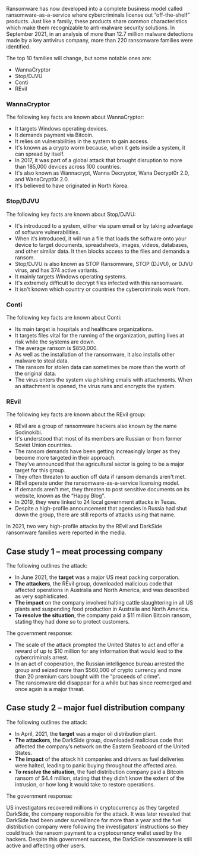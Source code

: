 Ransomware has now developed into a complete business model called ransomware-as-a-service where cybercriminals license out “off-the-shelf” products. Just like a family, these products share common characteristics which make them recognizable to anti-malware security solutions. In September 2021, in an analysis of more than 12.7 million malware detections made by a key antivirus company, more than 220 ransomware families were identified.

The top 10 families will change, but some notable ones are:

- WannaCryptor
- Stop/DJVU
- Conti
- REvil

### WannaCryptor

The following key facts are known about WannaCryptor:

- It targets Windows operating devices.
- It demands payment via Bitcoin.
- It relies on vulnerabilities in the system to gain access.
- It's known as a crypto worm because, when it gets inside a system, it can spread by itself.
- In 2017, it was part of a global attack that brought disruption to more than 185,000 devices across 100 countries.
- It's also known as Wannacrypt, Wanna Decryptor, Wana Decrypt0r 2.0, and WanaCrypt0r 2.0.
- It's believed to have originated in North Korea.

### Stop/DJVU

The following key facts are known about Stop/DJVU:

- It's introduced to a system, either via spam email or by taking advantage of software vulnerabilities.
- When it’s introduced, it will run a file that loads the software onto your device to target documents, spreadsheets, images, videos, databases, and other similar data. It then blocks access to the files and demands a ransom.
- Stop/DJVU is also known as STOP Ransomware, STOP (DJVU), or DJVU virus, and has 374 active variants.
- It mainly targets Windows operating systems.
- It's extremely difficult to decrypt files infected with this ransomware.
- It isn't known which country or countries the cybercriminals work from.

### Conti

The following key facts are known about Conti:

- Its main target is hospitals and healthcare organizations.
- It targets files vital for the running of the organization, putting lives at risk while the systems are down.
- The average ransom is $850,000.
- As well as the installation of the ransomware, it also installs other malware to steal data.
- The ransom for stolen data can sometimes be more than the worth of the original data.
- The virus enters the system via phishing emails with attachments. When an attachment is opened, the virus runs and encrypts the system.

### REvil

The following key facts are known about the REvil group:

- REvil are a group of ransomware hackers also known by the name Sodinokibi.
- It's understood that most of its members are Russian or from former Soviet Union countries.
- The ransom demands have been getting increasingly larger as they become more targeted in their approach.
- They've announced that the agricultural sector is going to be a major target for this group.
- They often threaten to auction off data if ransom demands aren't met.
- REvil operate under the ransomware-as-a-service licensing model.
- If demands aren't met, they threaten to post sensitive documents on its website, known as the “Happy Blog”.
- In 2019, they were linked to 24 local government attacks in Texas.
- Despite a high-profile announcement that agencies in Russia had shut down the group, there are still reports of attacks using that name.

In 2021, two very high-profile attacks by the REvil and DarkSide ransomware families were reported in the media.

## Case study 1 – meat processing company

The following outlines the attack:

- In June 2021, the **target** was a major US meat packing corporation.
- **The attackers**, the REvil group, downloaded malicious code that affected operations in Australia and North America, and was described as very sophisticated.
- **The impact** on the company involved halting cattle slaughtering in all US plants and suspending food production in Australia and North America.
- **To resolve the situation**, the company paid a $11 million Bitcoin ransom, stating they had done so to protect customers.

The government response:

- The scale of the attack prompted the United States to act and offer a reward of up to $10 million for any information that would lead to the cybercriminals arrest.
- In an act of cooperation, the Russian intelligence bureau arrested the group and seized more than $560,000 of crypto currency and more than 20 premium cars bought with the “proceeds of crime”.
- The ransomware did disappear for a while but has since reemerged and once again is a major threat.

## Case study 2 – major fuel distribution company

The following outlines the attack:

- In April, 2021, the **target** was a major oil distribution plant.
- **The attackers**, the DarkSide group, downloaded malicious code that affected the company’s network on the Eastern Seaboard of the United States.
- **The impact** of the attack hit companies and drivers as fuel deliveries were halted, leading to panic buying throughout the affected area.
- **To resolve the situation**, the fuel distribution company paid a Bitcoin ransom of $4.4 million, stating that they didn’t know the extent of the intrusion, or how long it would take to restore operations.

The government response:

US investigators recovered millions in cryptocurrency as they targeted DarkSide, the company responsible for the attack. It was later revealed that DarkSide had been under surveillance for more than a year and the fuel distribution company were following the investigators’ instructions so they could track the ransom payment to a cryptocurrency wallet used by the hackers. Despite this government success, the DarkSide ransomware is still active and affecting other users.
